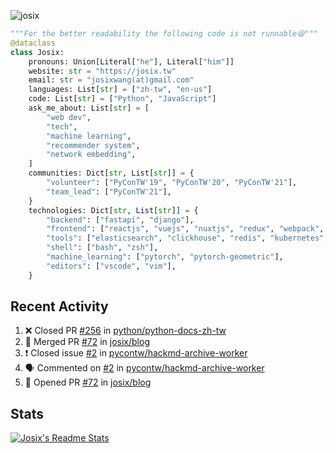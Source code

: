 ![josix](https://komarev.com/ghpvc/?username=josix)
```python
"""For the better readability the following code is not runnable😆"""
@dataclass
class Josix:
    pronouns: Union[Literal["he"], Literal["him"]]
    website: str = "https://josix.tw"
    email: str = "josixwang(at)gmail.com"
    languages: List[str] = ["zh-tw", "en-us"]
    code: List[str] = ["Python", "JavaScript"]
    ask_me_about: List[str] = [
        "web dev",
        "tech",
        "machine learning",
        "recommender system",
        "network embedding",
    ]
    communities: Dict[str, List[str]] = {
        "volunteer": ["PyConTW'19", "PyConTW'20", "PyConTW'21"],
        "team_lead": ["PyConTW'21"],
    }
    technologies: Dict[str, List[str]] = {
        "backend": ["fastapi", "django"],
        "frontend": ["reactjs", "vuejs", "nuxtjs", "redux", "webpack", "tailwindcss"],
        "tools": ["elasticsearch", "clickhouse", "redis", "kubernetes", "docker"],
        "shell": ["bash", "zsh"],
        "machine_learning": ["pytorch", "pytorch-geometric"],
        "editors": ["vscode", "vim"],
    }
```
## Recent Activity
<!--START_SECTION:activity-->
1. ❌ Closed PR [#256](https://github.com/python/python-docs-zh-tw/pull/256) in [python/python-docs-zh-tw](https://github.com/python/python-docs-zh-tw)
2. 🎉 Merged PR [#72](https://github.com/josix/blog/pull/72) in [josix/blog](https://github.com/josix/blog)
3. ❗️ Closed issue [#2](https://github.com/pycontw/hackmd-archive-worker/issues/2) in [pycontw/hackmd-archive-worker](https://github.com/pycontw/hackmd-archive-worker)
4. 🗣 Commented on [#2](https://github.com/pycontw/hackmd-archive-worker/issues/2) in [pycontw/hackmd-archive-worker](https://github.com/pycontw/hackmd-archive-worker)
5. 💪 Opened PR [#72](https://github.com/josix/blog/pull/72) in [josix/blog](https://github.com/josix/blog)
<!--END_SECTION:activity-->



## Stats
[![Josix's Readme Stats](https://github-readme-stats.vercel.app/api?username=josix&show_icons=true&theme=default&count_private=true&card_width=400)](https://github.com/anuraghazra/github-readme-stats)
